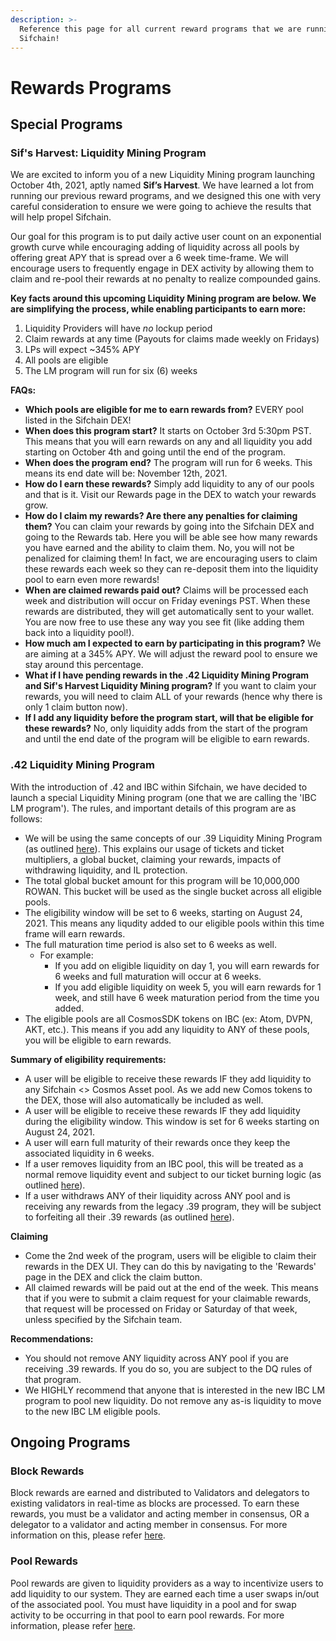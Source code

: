 ```yaml
---
description: >-
  Reference this page for all current reward programs that we are running at
  Sifchain!
---
```


# Rewards Programs

## Special Programs

### Sif's Harvest: Liquidity Mining Program

We are excited to inform you of a new Liquidity Mining program launching October 4th, 2021, aptly named **Sif’s Harvest**. We have learned a lot from running our previous reward programs, and we designed this one with very careful consideration to ensure we were going to achieve the results that will help propel Sifchain.

Our goal for this program is to put daily active user count on an exponential growth curve while encouraging adding of liquidity across all pools by offering great APY that is spread over a 6 week time-frame. We will encourage users to frequently engage in DEX activity by allowing them to claim and re-pool their rewards at no penalty to realize compounded gains.

**Key facts around this upcoming Liquidity Mining program are below. We are simplifying the process, while enabling participants to earn more:**

1. Liquidity Providers will have _no_ lockup period
2. Claim rewards at any time \(Payouts for claims made weekly on Fridays\)
3. LPs will expect ~345% APY
4. All pools are eligible
5. The LM program will run for six \(6\) weeks

**FAQs:**

* **Which pools are eligible for me to earn rewards from?** EVERY pool listed in the Sifchain DEX!
* **When does this program start?**  It starts on October 3rd 5:30pm PST. This means that you will earn rewards on any and all liquidity you add starting on October 4th and going until the end of the program.
* **When does the program end?** The program will run for 6 weeks. This means its end date will be: November 12th, 2021.
* **How do I earn these rewards?** Simply add liquidity to any of our pools and that is it. Visit our Rewards page in the DEX to watch your rewards grow. 
* **How do I claim my rewards? Are there any penalties for claiming them?** You can claim your rewards by going into the Sifchain DEX and going to the Rewards tab. Here you will be able see how many rewards you have earned and the ability to claim them. No, you will not be penalized for claiming them! In fact, we are encouraging users to claim these rewards each week so they can re-deposit them into the liquidity pool to earn even more rewards!
* **When are claimed rewards paid out?** Claims will be processed each week and distribution will occur on Friday evenings PST. When these rewards are distributed, they will get automatically sent to your wallet. You are now free to use these any way you see fit \(like adding them back into a liquidity pool!\). 
* **How much am I expected to earn by participating in this program?** We are aiming at a 345% APY. We will adjust the reward pool to ensure we stay around this percentage.  
* **What if I have pending rewards in the .42 Liquidity Mining Program and Sif's Harvest Liquidity Mining program?** If you want to claim your rewards, you will need to claim ALL of your rewards \(hence why there is only 1 claim button now\). 
* **If I add any liquidity before the program start, will that be eligible for these rewards?** No, only liquidity adds from the start of the program and until the end date of the program will be eligible to earn rewards.

### .42 Liquidity Mining Program

With the introduction of .42 and IBC within Sifchain, we have decided to launch a special Liquidity Mining program \(one that we are calling the 'IBC LM program'\). The rules, and important details of this program are as follows:

* We will be using the same concepts of our .39 Liquidity Mining Program \(as outlined [here](https://docs.sifchain.finance/resources/rewards-programs/additional-information-.39-lm-vs-program)\). This explains our usage of tickets and ticket multipliers,  a global bucket, claiming your rewards, impacts of withdrawing liquidity, and IL protection.
* The total global bucket amount for this program will be 10,000,000 ROWAN. This bucket will be used as the single bucket across all eligible pools.
* The eligibility window will be set to 6 weeks, starting on August 24, 2021. This means any liqudity added to our eligible pools within this time frame will earn rewards.
* The full maturation time period is also set to 6 weeks as well. 
  * For example:
    * If you add on eligible liquidity on day 1, you will earn rewards for 6 weeks and full maturation will occur at 6 weeks.
    * If you add eligible liquidity on week 5, you will earn rewards for 1 week, and still have 6 week maturation period from the time you added.
* The eligible pools are all CosmosSDK tokens on IBC \(ex: Atom, DVPN, AKT, etc.\). This means if you add any liquidity to ANY of these pools, you will be eligible to earn rewards.

**Summary of eligibility requirements:**

* A user will be eligible to receive these rewards IF they add liquidity to any Sifchain &lt;&gt; Cosmos Asset pool. As we add new Comos tokens to the DEX, those will also automatically be included as well. 
* A user will be eligible to receive these rewards IF they add liquidity during the eligibility window. This window is set for 6 weeks starting on August 24, 2021.
* A user will earn full maturity of their rewards once they keep the associated liquidity in 6 weeks.
* If a user removes liquidity from an IBC pool, this will be treated as a normal remove liquidity event and subject to our ticket burning logic \(as outlined [here](https://docs.sifchain.finance/resources/rewards-programs/additional-information-.39-lm-vs-program)\). 
* If a user withdraws ANY of their liquidity across ANY pool and is receiving any rewards from the legacy .39 program, they will be subject to forfeiting all their .39 rewards \(as outlined [here](https://docs.sifchain.finance/resources/rewards-programs/additional-information-.39-lm-vs-program)\). 

**Claiming**

* Come the 2nd week of the program, users will be eligible to claim their rewards in the DEX UI. They can do this by navigating to the 'Rewards' page in the DEX and click the claim button. 
* All claimed rewards will be paid out at the end of the week. This means that if you were to submit a claim request for your claimable rewards, that request will be processed on Friday or Saturday of that week, unless specified by the Sifchain team. 

**Recommendations:**

* You should not remove ANY liquidity across ANY pool if you are receiving .39 rewards. If you do so, you are subject to the DQ rules of that program.
* We HIGHLY recommend that anyone that is interested in the new IBC LM program to pool new liquidity. Do not remove any as-is liquidity to move to the new IBC LM eligible pools.

## Ongoing Programs

### Block Rewards

Block rewards are earned and distributed to Validators and delegators to existing validators in real-time as blocks are processed. To earn these rewards, you must be a validator and acting member in consensus, OR a delegator to a validator and acting member in consensus. For more information on this, please refer [here](https://docs.sifchain.finance/roles/validators#block-rewards).

### Pool Rewards

Pool rewards are given to liquidity providers as a way to incentivize users to add liquidity to our system. They are earned each time a user swaps in/out of the associated pool. You must have liquidity in a pool and for swap activity to be occurring in that pool to earn pool rewards. For more information, please refer [here](https://docs.sifchain.finance/core-concepts/liquidity-pool#liquidity-provider-income-determination).

